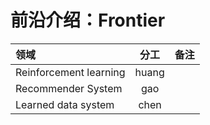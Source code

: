 
# 前沿介绍：Frontier

|领域     |  分工    |   备注       |
| :---      |   :----:    |   ---: |
| Reinforcement learning | huang |   |
| Recommender System | gao |   |
| Learned data system | chen |   |

